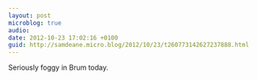 ```yaml
---
layout: post
microblog: true
audio: 
date: 2012-10-23 17:02:16 +0100
guid: http://samdeane.micro.blog/2012/10/23/t260773142627237888.html
---
```

Seriously foggy in Brum today.
